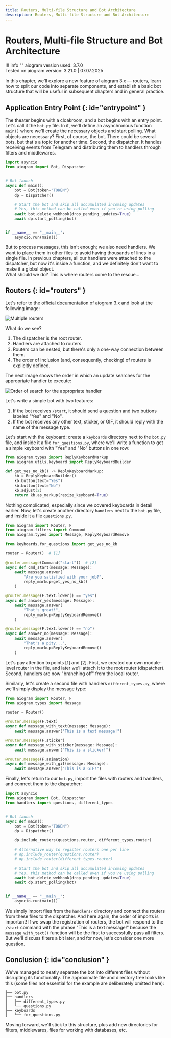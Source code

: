 ```yaml
---
title: Routers, Multi-file Structure and Bot Architecture
description: Routers, Multi-file Structure and Bot Architecture
---
```


# Routers, Multi-file Structure and Bot Architecture

!!! info ""
    aiogram version used: 3.7.0  
    Tested on aiogram version: 3.21.0 | 07.07.2025

In this chapter, we'll explore a new feature of aiogram 3.x — routers, learn how to split our code into separate components, and establish a basic bot structure that will be useful in subsequent chapters and in general practice.

## Application Entry Point {: id="entrypoint" }

The theater begins with a cloakroom, and a bot begins with an entry point. Let's call it the `bot.py` file. In it, we'll define an asynchronous function `main()` where we'll create the necessary objects and start polling. What objects are necessary? First, of course, the bot. There could be several bots, but that's a topic for another time. Second, the dispatcher. It handles receiving events from Telegram and distributing them to handlers through filters and middlewares.

```python title="bot.py"
import asyncio
from aiogram import Bot, Dispatcher


# Bot launch
async def main():
    bot = Bot(token="TOKEN")
    dp = Dispatcher()

    # Start the bot and skip all accumulated incoming updates
    # Yes, this method can be called even if you're using polling
    await bot.delete_webhook(drop_pending_updates=True)
    await dp.start_polling(bot)


if __name__ == "__main__":
    asyncio.run(main())
```

But to process messages, this isn't enough; we also need handlers. We want to place them in other files to avoid having thousands of lines in a single file. In previous chapters, all our handlers were attached to the dispatcher, but now it's inside a function, and we definitely don't want to make it a global object.  
What should we do? This is where routers come to the rescue...

## Routers {: id="routers" }

Let's refer to the [official documentation](https://docs.aiogram.dev/en/dev-3.x/dispatcher/router.html) of aiogram 3.x and look at the following image:

![Multiple routers](https://docs.aiogram.dev/en/dev-3.x/_images/nested_routers_example.png)

What do we see?

1. The dispatcher is the root router.
2. Handlers are attached to routers.
3. Routers can be nested, but there's only a one-way connection between them.
4. The order of inclusion (and, consequently, checking) of routers is explicitly defined.

The next image shows the order in which an update searches for the appropriate handler to execute:

![Order of search for the appropriate handler](https://docs.aiogram.dev/en/dev-3.x/_images/update_propagation_flow.png)

Let's write a simple bot with two features:

1. If the bot receives `/start`, it should send a question and two buttons labeled "Yes" and "No".
2. If the bot receives any other text, sticker, or GIF, it should reply with the name of the message type.

Let's start with the keyboard: create a `keyboards` directory next to the `bot.py` file, and inside it a file `for_questions.py`, where we'll write a function to get a simple keyboard with "Yes" and "No" buttons in one row:

```python title="keyboards/for_questions.py"
from aiogram.types import ReplyKeyboardMarkup
from aiogram.utils.keyboard import ReplyKeyboardBuilder

def get_yes_no_kb() -> ReplyKeyboardMarkup:
    kb = ReplyKeyboardBuilder()
    kb.button(text="Yes")
    kb.button(text="No")
    kb.adjust(2)
    return kb.as_markup(resize_keyboard=True)
```

Nothing complicated, especially since we covered keyboards in detail earlier. Now, let's create another directory `handlers` next to the `bot.py` file, and inside it a file `questions.py`.

```python title="handlers/questions.py" hl_lines="7 9"
from aiogram import Router, F
from aiogram.filters import Command
from aiogram.types import Message, ReplyKeyboardRemove

from keyboards.for_questions import get_yes_no_kb

router = Router()  # [1]

@router.message(Command("start"))  # [2]
async def cmd_start(message: Message):
    await message.answer(
        "Are you satisfied with your job?",
        reply_markup=get_yes_no_kb()
    )

@router.message(F.text.lower() == "yes")
async def answer_yes(message: Message):
    await message.answer(
        "That's great!",
        reply_markup=ReplyKeyboardRemove()
    )

@router.message(F.text.lower() == "no")
async def answer_no(message: Message):
    await message.answer(
        "That's a pity...",
        reply_markup=ReplyKeyboardRemove()
    )
```

Let's pay attention to points [1] and [2]. First, we created our own module-level router in the file, and later we'll attach it to the root router (dispatcher). Second, handlers are now "branching off" from the local router.

Similarly, let's create a second file with handlers `different_types.py`, where we'll simply display the message type:

```python title="handlers/different_types.py"
from aiogram import Router, F
from aiogram.types import Message

router = Router()

@router.message(F.text)
async def message_with_text(message: Message):
    await message.answer("This is a text message!")

@router.message(F.sticker)
async def message_with_sticker(message: Message):
    await message.answer("This is a sticker!")

@router.message(F.animation)
async def message_with_gif(message: Message):
    await message.answer("This is a GIF!")

```

Finally, let's return to our `bot.py`, import the files with routers and handlers, and connect them to the dispatcher:

```python title="bot.py" hl_lines="3 11 12"
import asyncio
from aiogram import Bot, Dispatcher
from handlers import questions, different_types


# Bot launch
async def main():
    bot = Bot(token="TOKEN")
    dp = Dispatcher()

    dp.include_routers(questions.router, different_types.router)

    # Alternative way to register routers one per line
    # dp.include_router(questions.router)
    # dp.include_router(different_types.router)

    # Start the bot and skip all accumulated incoming updates
    # Yes, this method can be called even if you're using polling
    await bot.delete_webhook(drop_pending_updates=True)
    await dp.start_polling(bot)


if __name__ == "__main__":
    asyncio.run(main())
```

We simply import files from the `handlers/` directory and connect the routers from these files to the dispatcher. And here again, the order of imports is important! If we swap the registration of routers, the bot will respond to the `/start` command with the phrase "This is a text message!" because the `message_with_text()` function will be the first to successfully pass all filters. But we'll discuss filters a bit later, and for now, let's consider one more question.

## Conclusion {: id="conclusion" }

We've managed to neatly separate the bot into different files without disrupting its functionality. The approximate file and directory tree looks like this (some files not essential for the example are deliberately omitted here):

```
├── bot.py
├── handlers
│   ├── different_types.py
│   └── questions.py
├── keyboards
│   └── for_questions.py
```

Moving forward, we'll stick to this structure, plus add new directories for filters, middlewares, files for working with databases, etc.

